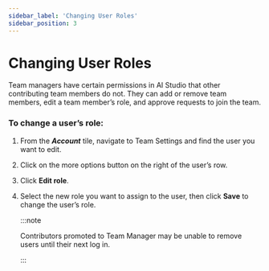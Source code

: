 ```yaml
---
sidebar_label: 'Changing User Roles'
sidebar_position: 3
---
```


# Changing User Roles

Team managers have certain permissions in AI Studio that other contributing team members do not. They can add or remove team members, edit a team member’s role, and approve requests to join the team. 


### To change a user’s role:

1. From the ***Account*** tile, navigate to Team Settings and find the user you want to edit. 

2. Click on the more options button on the right of the user’s row. 

3. Click **Edit role**. 

4. Select the new role you want to assign to the user, then click **Save** to change the user’s role.

    :::note
    
    Contributors promoted to Team Manager may be unable to remove users until their next log in.
    
    :::

 